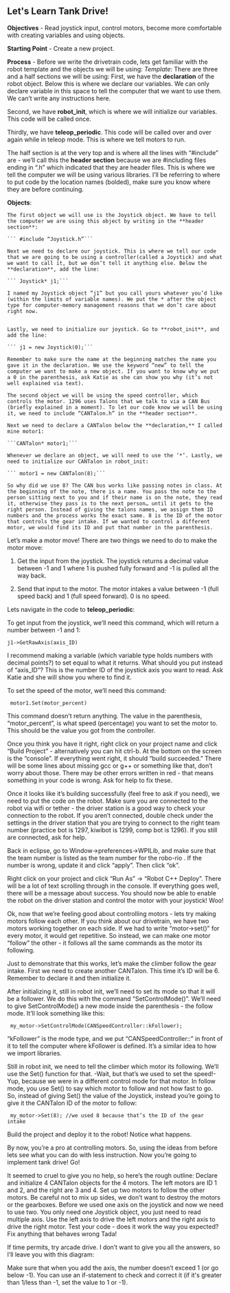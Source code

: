 ## Let's Learn Tank Drive!

**Objectives** - Read joystick input, control motors, become more comfortable with creating variables and using objects.

**Starting Point** - Create a new project.

**Process** - 
Before we write the drivetrain code, lets get familiar with the robot template and the objects we will be using:
_Template_:
There are three and a half sections we will be using:
First, we have the **declaration** of the robot object. Below this is where we declare our variables. We can only declare variable in this space to tell the computer that we want to use them. We can’t write any instructions here.

Second, we have **robot_init**, which is where we will initialize our variables. This code will be called once.

Thirdly, we have **teleop_periodic**. This code will be called over and over again while in teleop mode. This is where we tell motors to run.

The half section is at the very top and is where all the lines with “#include” are - we’ll call this the **header section** because we are #including files ending in “.h” which indicated that they are header files. This is where we tell the computer we will be using various libraries.  I’ll be referring to where to put code by the location names (bolded), make sure you know where they are before continuing.

**Objects**:

	The first object we will use is the Joystick object. We have to tell the computer we are using this object by writing in the **header section**:

	```	#include “Joystick.h”```

	Next we need to declare our joystick. This is where we tell our code that we are going to be using a controller(called a Joystick) and what we want to call it, but we don’t tell it anything else. Below the **declaration**, add the line:

	```	Joystick* j1;```
	
	I named my Joystick object “j1” but you call yours whatever you’d like (within the limits of variable names). We put the * after the object type for computer-memory management reasons that we don’t care about right now.
	
	
	Lastly, we need to initialize our joystick. Go to **robot_init**, and add the line:

	```	j1 = new Joystick(0);```
	
	Remember to make sure the name at the beginning matches the name you gave it in the declaration. We use the keyword “new” to tell the computer we want to make a new object. If you want to know why we put a 0 in the parenthesis, ask Katie as she can show you why (it’s not well explained via text).

	The second object we will be using the speed controller, which controls the motor. 1296 uses Talons that we talk to via a CAN Bus (briefly explained in a moment). To let our code know we will be using it, we need to include “CANTalon.h” in the **header section**.
	
	Next we need to declare a CANTalon below the **declaration,** I called mine motor1:
	
	```CANTalon* motor1;```
	
	Whenever we declare an object, we will need to use the ‘*’. Lastly, we need to initialize our CANTalon in robot_init:

	```	motor1 = new CANTalon(8);```
	
	So why did we use 8? The CAN bus works like passing notes in class. At the beginning of the note, there is a name. You pass the note to the person sitting next to you and if their name is on the note, they read it, otherwise they pass is to the next person… until it gets to the right person. Instead of giving the talons names, we assign them ID numbers and the process works the exact same. 8 is the ID of the motor that controls the gear intake. If we wanted to control a different motor, we would find its ID and put that number in the parenthesis. 


	
	
Let’s make a motor move! There are two things we need to do to make the motor move:

1) Get the input from the joystick. The joystick returns a decimal value between -1 and 1 where 1 is pushed fully forward and -1 is pulled all the way back.

2) Send that input to the motor. The motor intakes a value between -1 (full speed back) and 1 (full speed forward). 0 is no speed.


Lets navigate in the code to **teleop_periodic**:

To get input from the joystick, we’ll need this command, which will return a number between -1 and 1:

```	j1->GetRawAxis(axis_ID) ```

I recommend making a variable (which variable type holds numbers with decimal points?) to set equal to what it returns. What should you put instead of “axis_ID”? This is the number ID of the joystick axis you want to read. Ask Katie and she will show you where to find it.


To set the speed of the motor, we’ll need this command:

```	motor1.Set(motor_percent)```

This command doesn’t return anything. The value in the parenthesis, “motor_percent”, is what speed (percentage) you want to set the motor to. This should be the value you got from the controller. 



Once you think you have it right, right click on your project name and click “Build Project” - alternatively you can hit ctrl-b. At the bottom on the screen is the “console”. If everything went right, it should “build succeeded.” There will be some lines about missing gcc or g++ or something like that, don’t worry about those. There may be other errors written in red - that means something in your code is wrong. Ask for help to fix these. 


Once it looks like it’s building successfully (feel free to ask if you need), we need to put the code on the robot. Make sure you are connected to the robot via wifi or tether - the driver station is a good way to check your connection to the robot. If you aren’t connected, double check under the settings in the driver station that you are trying to connect to the right team number (practice bot is 1297, kiwibot is 1299, comp bot is 1296). If you still are connected, ask for help. 

Back in eclipse, go to Window->preferences->WPILib, and make sure that the team number is listed as the team number for the robo-rio . If the number is wrong, update it and click “apply”. Then click “ok”.

Right click on your project and click “Run As” -> “Robot C++ Deploy”. There will be a lot of text scrolling through in the console. If everything goes well, there will be a message about success. You should now be able to enable the robot on the driver station and control the motor with your joystick! Woo!

Ok, now that we’re feeling good about controlling motors - lets try making motors follow each other. If you think about our drivetrain, we have two motors working together on each side. If we had to write “motor->set()” for every motor, it would get repetitive. So instead, we can make one motor “follow” the other - it follows all the same commands as the motor its following.

Just to demonstrate that this works, let’s make the climber follow the gear intake. First we need to create another CANTalon. This time it’s ID will be 6. Remember to declare it and then initialize it. 

After initializing it, still in robot init, we’ll need to set its mode so that it will be a follower. We do this with the command “SetControlMode()”. We’ll need to give SetControlMode() a new mode inside the parenthesis - the follow mode. It’ll look something like this:

```	my_motor->SetControlMode(CANSpeedController::kFollower);```

“kFollower” is the mode type, and we put “CANSpeedController::” in front of it to tell the computer where kFollower is defined. It’s a similar idea to how we import libraries.

Still in robot init, we need to tell the climber which motor its following. We’ll use the Set() function for that. -Wait, but that’s we used to set the speed!- Yup, because we were in a different control mode for that motor. In follow mode, you use Set() to say which motor to follow and not how fast to go. So, instead of giving Set() the value of the Joystick, instead you’re going to give it the CANTalon ID of the motor to follow:

```	my_motor->Set(8); //we used 8 because that’s the ID of the gear intake```

Build the project and deploy it to the robot! Notice what happens.


By now, you’re a pro at controlling motors. So, using the ideas from before lets see what you can do with less instruction. Now you’re going to implement tank drive! Go!


It seemed to cruel to give you no help, so here’s the rough outline:
Declare and initialize 4 CANTalon objects for the 4 motors. The left motors are ID 1 and 2, and the right are 3 and 4. 
Set up two motors to follow the other motors. Be careful not to mix up sides, we don’t want to destroy the motors or the gearboxes. 
Before we used one axis on the joystick and now we need to use two. You only need one Joystick object, you just need to read multiple axis.
Use the left axis to drive the left motors and the right axis to drive the right motor.
Test your code - does it work the way you expected?
Fix anything that behaves wrong
Tada!


If time permits, try arcade drive. I don’t want to give you all the answers, so I’ll leave you with this diagram:

Make sure that when you add the axis, the number doesn’t exceed 1 (or go below -1). You can use an if-statement to check and correct it (if it's greater than 1/less than -1, set the value to 1 or -1). 
